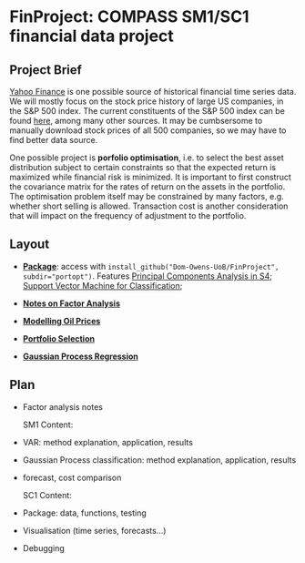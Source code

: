 # FinProject: COMPASS SM1/SC1 financial data project

## Project Brief 


[Yahoo Finance](https://finance.yahoo.com/) is one possible source of historical financial time series data.
We will mostly focus on the stock price history of large US companies, in the S&P
500 index. The current constituents of the S&P 500 index can be found [here](https://www.barchart.com/stocks/indices/sp/sp500),
among many other sources. It may be cumbsersome to manually download stock
prices of all 500 companies, so we may have to find better data source.


One possible project is **porfolio optimisation**, i.e. to select the best asset
distribution subject to certain constraints so that the expected return is
maximized while financial risk is minimized. It is important to first construct
the covariance matrix for the rates of return on the assets in the portfolio. The
optimisation problem itself may be constrained by many factors, e.g. whether
short selling is allowed. Transaction cost is another consideration that will
impact on the frequency of adjustment to the portfolio.



## Layout
- [**Package**](https://github.com/Dom-Owens-UoB/FinProject/tree/master/portopt): access with `install_github("Dom-Owens-UoB/FinProject", subdir="portopt")`. Features [Principal Components Analysis in S4](https://github.com/Dom-Owens-UoB/FinProject/blob/master/portopt/R/myPCA.R); [Support Vector Machine for Classification](https://github.com/Dom-Owens-UoB/FinProject/blob/master/portopt/R/SupportVectorMachine.R);

- [**Notes on Factor Analysis**](https://github.com/Dom-Owens-UoB/FinProject/blob/master/Documents/FinProject.pdf)

- [**Modelling Oil Prices**](https://github.com/Dom-Owens-UoB/FinProject/blob/master/Documents/FinProject_Data_Analysis.pdf)

- [**Portfolio Selection**](https://github.com/Dom-Owens-UoB/FinProject/blob/master/portop_report/portopt.pdf)

- [**Gaussian Process Regression**](https://github.com/Dom-Owens-UoB/FinProject/blob/master/Documents/GaussianProcessForTS.pdf)


## Plan

- Factor analysis notes

  SM1 Content:
- VAR: method explanation, application, results
- Gaussian Process classification: method explanation, application, results
- forecast, cost comparison

  SC1 Content:
- Package: data, functions, testing
- Visualisation (time series, forecasts...)
- Debugging

